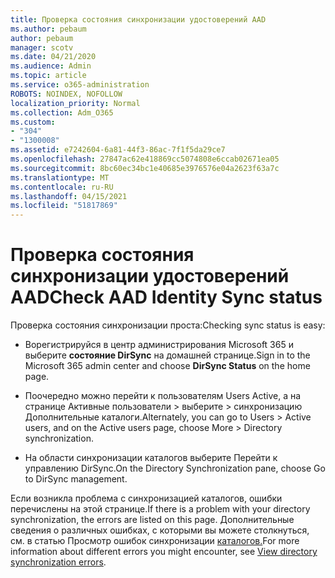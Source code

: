 ```yaml
---
title: Проверка состояния синхронизации удостоверений AAD
ms.author: pebaum
author: pebaum
manager: scotv
ms.date: 04/21/2020
ms.audience: Admin
ms.topic: article
ms.service: o365-administration
ROBOTS: NOINDEX, NOFOLLOW
localization_priority: Normal
ms.collection: Adm_O365
ms.custom:
- "304"
- "1300008"
ms.assetid: e7242604-6a81-44f3-86ac-7f1f5da29ce7
ms.openlocfilehash: 27847ac62e418869cc5074808e6ccab02671ea05
ms.sourcegitcommit: 8bc60ec34bc1e40685e3976576e04a2623f63a7c
ms.translationtype: MT
ms.contentlocale: ru-RU
ms.lasthandoff: 04/15/2021
ms.locfileid: "51817869"
---
```

# <a name="check-aad-identity-sync-status"></a><span data-ttu-id="b3e4d-102">Проверка состояния синхронизации удостоверений AAD</span><span class="sxs-lookup"><span data-stu-id="b3e4d-102">Check AAD Identity Sync status</span></span>

<span data-ttu-id="b3e4d-103">Проверка состояния синхронизации проста:</span><span class="sxs-lookup"><span data-stu-id="b3e4d-103">Checking sync status is easy:</span></span>
  
- <span data-ttu-id="b3e4d-104">Ворегистрируйся в центр администрирования Microsoft 365 и выберите **состояние DirSync** на домашней странице.</span><span class="sxs-lookup"><span data-stu-id="b3e4d-104">Sign in to the Microsoft 365 admin center and choose **DirSync Status** on the home page.</span></span>

- <span data-ttu-id="b3e4d-105">Поочередно можно перейти к пользователям Users Active, а на странице Активные пользователи \> выберите \> синхронизацию Дополнительные каталоги.</span><span class="sxs-lookup"><span data-stu-id="b3e4d-105">Alternately, you can go to Users \> Active users, and on the Active users page, choose More \> Directory synchronization.</span></span>

- <span data-ttu-id="b3e4d-106">На области синхронизации каталогов выберите Перейти к управлению DirSync.</span><span class="sxs-lookup"><span data-stu-id="b3e4d-106">On the Directory Synchronization pane, choose Go to DirSync management.</span></span>

<span data-ttu-id="b3e4d-107">Если возникла проблема с синхронизацией каталогов, ошибки перечислены на этой странице.</span><span class="sxs-lookup"><span data-stu-id="b3e4d-107">If there is a problem with your directory synchronization, the errors are listed on this page.</span></span> <span data-ttu-id="b3e4d-108">Дополнительные сведения о различных ошибках, с которыми вы можете столкнуться, см. в статью Просмотр ошибок синхронизации [каталогов.](https://docs.microsoft.com//office365/enterprise/identify-directory-synchronization-errors)</span><span class="sxs-lookup"><span data-stu-id="b3e4d-108">For more information about different errors you might encounter, see [View directory synchronization errors](https://docs.microsoft.com//office365/enterprise/identify-directory-synchronization-errors).</span></span>
  